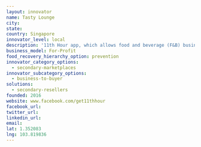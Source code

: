 ```yaml
---
layout: innovator
name: Tasty Lounge
city:
state:
country: Singapore
innovator_level: local
description: '11th Hour app, which allows food and beverage (F&B) businesses to offer last-minute deals to customers. Merchants offer at least a 30 percent discount to draw more customers during lull periods of the day, or to reduce the amount of unsold food that would go to waste.'
business_model: For-Profit
food_recovery_hierarchy_option: prevention
innovator_category_options:
  - secondary-marketplaces
innovator_subcategory_options:
  - business-to-buyer
solutions:
  - secondary-resellers
founded: 2016
website: www.facebook.com/get11thhour
facebook_url:
twitter_url:
linkedin_url:
email:
lat: 1.352083
lng: 103.819836
---
```

